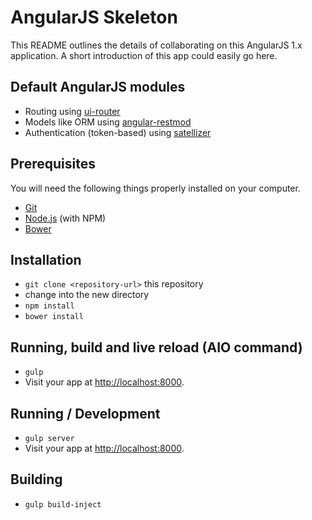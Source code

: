 # AngularJS Skeleton

This README outlines the details of collaborating on this AngularJS 1.x application.
A short introduction of this app could easily go here.

## Default AngularJS modules

* Routing using [ui-router](https://github.com/angular-ui/ui-router)
* Models like ORM using [angular-restmod](https://github.com/platanus/angular-restmod)
* Authentication (token-based) using [satellizer](https://github.com/sahat/satellizer)

## Prerequisites

You will need the following things properly installed on your computer.

* [Git](http://git-scm.com/)
* [Node.js](http://nodejs.org/) (with NPM)
* [Bower](http://bower.io/)

## Installation

* `git clone <repository-url>` this repository
* change into the new directory
* `npm install`
* `bower install`

## Running, build and live reload (AIO command)

* `gulp`
* Visit your app at [http://localhost:8000](http://localhost:8000).

## Running / Development

* `gulp server`
* Visit your app at [http://localhost:8000](http://localhost:8000).

## Building

* `gulp build-inject`


